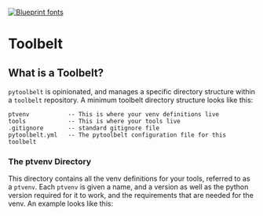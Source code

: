 [![Blueprint fonts](https://see.fontimg.com/api/renderfont4/BWWo5/eyJyIjoiZnMiLCJoIjo4NywidyI6MTAwMCwiZnMiOjg3LCJmZ2MiOiIjMUNBN0ZGIiwiYmdjIjoiI0ZGRkZGRiIsInQiOjF9/UHl0b29sYmVsdA/typo-draft-demo.png)](https://www.fontspace.com/category/blueprint)

# Toolbelt

## What is a Toolbelt?
`pytoolbelt` is opinionated, and manages a specific directory structure within a `toolbelt` repository. A minimum toolbelt directory structure looks like this:

```
ptvenv           -- This is where your venv definitions live
tools            -- This is where your tools live
.gitignore       -- standard gitignore file
pytoolbelt.yml   -- The pytoolbelt configuration file for this toolbelt
```

### The ptvenv Directory
This directory contains all the venv definitions for your tools, referred to as a `ptvenv`. Each `ptvenv` is given a name, and a version as well as the python version required for it to work, 
and the requirements that are needed for the venv. An example looks like this:
